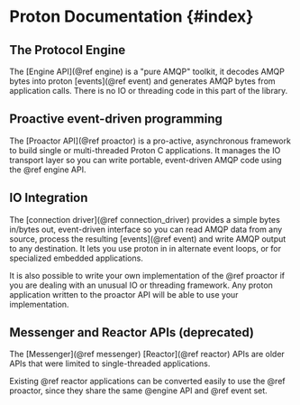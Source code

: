 Proton Documentation            {#index}
====================

## The Protocol Engine

The [Engine API](@ref engine) is a "pure AMQP" toolkit, it decodes AMQP bytes
into proton [events](@ref event) and generates AMQP bytes from application
calls. There is no IO or threading code in this part of the library.

## Proactive event-driven programming

The [Proactor API](@ref proactor) is a pro-active, asynchronous framework to
build single or multi-threaded Proton C applications. It manages the IO
transport layer so you can write portable, event-driven AMQP code using the @ref
engine API.

## IO Integration

The [connection driver](@ref connection_driver) provides a simple bytes in/bytes
out, event-driven interface so you can read AMQP data from any source, process
the resulting [events](@ref event) and write AMQP output to any destination. It
lets you use proton in in alternate event loops, or for specialized embedded
applications.

It is also possible to write your own implementation of the @ref proactor if you
are dealing with an unusual IO or threading framework. Any proton application
written to the proactor API will be able to use your implementation.

## Messenger and Reactor APIs (deprecated)

The [Messenger](@ref messenger) [Reactor](@ref reactor) APIs are older APIs
that were limited to single-threaded applications.

Existing @ref reactor applications can be converted easily to use the @ref proactor,
since they share the same @engine API and @ref event set.
